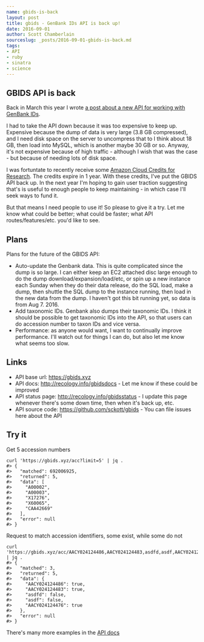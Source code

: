 ```yaml
---
name: gbids-is-back
layout: post
title: gbids - GenBank IDs API is back up!
date: 2016-09-01
author: Scott Chamberlain
sourceslug: _posts/2016-09-01-gbids-is-back.md
tags:
- API
- ruby
- sinatra
- science
---
```


## GBIDS API is back

Back in March this year I wrote [a post about a new API for working with GenBank IDs](http://recology.info/2016/03/genbank-ids/).

I had to take the API down because it was too expensive to keep up. Expensive because the dump of data is very large (3.8 GB compressed), and I need disk space on the server to uncompress that to I think about 18 GB, then load into MySQL, which is another maybe 30 GB or so. Anyway, it's not expensive because of high traffic - although I wish that was the case - but because of needing lots of disk space.

I was fortuntate to recently receive some [Amazon Cloud Credits for Research](https://aws.amazon.com/research-credits/). The credits expire in 1 year. With these credits, I've put the GBIDS API back up. In the next year I'm hoping to gain user traction suggesting that's is useful to enough people to keep maintaining - in which case I'll seek ways to fund it.

But that means I need people to use it!  So please to give it a try. Let me know what could be better; what could be faster; what API routes/features/etc. you'd like to see.

## Plans

Plans for the future of the GBIDS API:

* Auto-update the Genbank data. This is quite complicated since the dump is so large. I can either keep an EC2 attached disc large enough to do the dump download/expansion/load/etc, or spin up a new instance each Sunday when they do their data release, do the SQL load, make a dump, then shuttle the SQL dump to the instance running, then load in the new data from the dump. I haven't got this bit running yet, so data is from Aug 7. 2016.
* Add taxonomic IDs. Genbank also dumps their taxonomic IDs. I think it should be possible to get taxonomic IDs into the API, so that users can do accession number to taxon IDs and vice versa. 
* Performance: as anyone would want, I want to continually improve performance. I'll watch out for things I can do, but also let me know what seems too slow. 

## Links

* API base url: <https://gbids.xyz>
* API docs: <http://recology.info/gbidsdocs> - Let me know if these could be improved
* API status page: <http://recology.info/gbidsstatus> - I update this page whenever there's some down time, then when it's back up, etc.
* API source code: <https://github.com/sckott/gbids> - You can file issues here about the API

## Try it

Get 5 accession numbers

```
curl 'https://gbids.xyz/acc?limit=5' | jq .
#> {
#>   "matched": 692006925,
#>   "returned": 5,
#>   "data": [
#>     "A00002",
#>     "A00003",
#>     "X17276",
#>     "X60065",
#>     "CAA42669"
#>   ],
#>   "error": null
#> }
```

Request to match accession identifiers, some exist, while some do not

```
curl 'https://gbids.xyz/acc/AACY024124486,AACY024124483,asdfd,asdf,AACY024124476' | jq .
#> {
#>   "matched": 3,
#>   "returned": 5,
#>   "data": {
#>     "AACY024124486": true,
#>     "AACY024124483": true,
#>     "asdfd": false,
#>     "asdf": false,
#>     "AACY024124476": true
#>   },
#>   "error": null
#> }
```

There's many more examples in the [API docs](http://recology.info/gbidsdocs)
